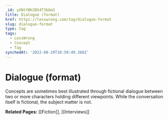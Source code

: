 ```yaml
---
_id: yXNtYNHJB54T3bGm3
title: Dialogue (format)
href: https://lesswrong.com/tag/dialogue-format
slug: dialogue-format
type: tag
tags:
  - LessWrong
  - Concept
  - Tag
synchedAt: '2022-08-29T10:59:49.366Z'
---
```


# Dialogue (format)

Concepts are sometimes best illustrated through fictional dialogue between two or more characters holding different viewpoints. While the conversation itself is fictional, the subject matter is not.

**Related Pages:** [[Fiction]], [[Interviews]]
